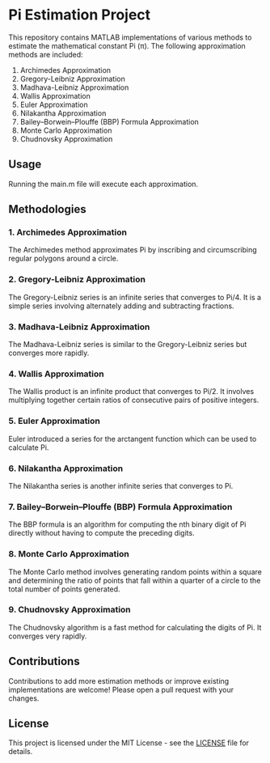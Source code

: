 # Pi Estimation Project

This repository contains MATLAB implementations of various methods to estimate the mathematical constant Pi (π). The following approximation methods are included:

1. Archimedes Approximation
2. Gregory-Leibniz Approximation
3. Madhava-Leibniz Approximation
4. Wallis Approximation
5. Euler Approximation
6. Nilakantha Approximation
7. Bailey–Borwein–Plouffe (BBP) Formula Approximation
8. Monte Carlo Approximation
9. Chudnovsky Approximation

## Usage

Running the main.m file will execute each approximation.

## Methodologies

### 1. Archimedes Approximation

The Archimedes method approximates Pi by inscribing and circumscribing regular polygons around a circle.

### 2. Gregory-Leibniz Approximation

The Gregory-Leibniz series is an infinite series that converges to Pi/4. It is a simple series involving alternately adding and subtracting fractions.

### 3. Madhava-Leibniz Approximation

The Madhava-Leibniz series is similar to the Gregory-Leibniz series but converges more rapidly.

### 4. Wallis Approximation

The Wallis product is an infinite product that converges to Pi/2. It involves multiplying together certain ratios of consecutive pairs of positive integers.

### 5. Euler Approximation

Euler introduced a series for the arctangent function which can be used to calculate Pi.

### 6. Nilakantha Approximation

The Nilakantha series is another infinite series that converges to Pi.

### 7. Bailey–Borwein–Plouffe (BBP) Formula Approximation

The BBP formula is an algorithm for computing the nth binary digit of Pi directly without having to compute the preceding digits.

### 8. Monte Carlo Approximation

The Monte Carlo method involves generating random points within a square and determining the ratio of points that fall within a quarter of a circle to the total number of points generated.

### 9. Chudnovsky Approximation

The Chudnovsky algorithm is a fast method for calculating the digits of Pi. It converges very rapidly.

## Contributions

Contributions to add more estimation methods or improve existing implementations are welcome! Please open a pull request with your changes.

## License

This project is licensed under the MIT License - see the [LICENSE](LICENSE) file for details.
